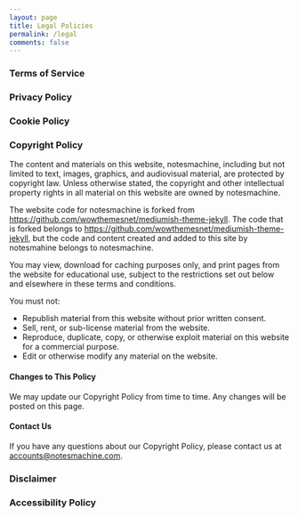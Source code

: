 ```yaml
---
layout: page
title: Legal Policies
permalink: /legal
comments: false
---
```



### Terms of Service


### Privacy Policy 


### Cookie Policy


### Copyright Policy
The content and materials on this website, notesmachine, including but not limited to text, images, graphics, and audiovisual material, are protected by copyright law. Unless otherwise stated, the copyright and other intellectual property rights in all material on this website are owned by notesmachine.

The website code for notesmachine is forked from https://github.com/wowthemesnet/mediumish-theme-jekyll. The code that is forked belongs to https://github.com/wowthemesnet/mediumish-theme-jekyll, but the code and content created and added to this site by notesmahine belongs to notesmachine.

You may view, download for caching purposes only, and print pages from the website for educational use, subject to the restrictions set out below and elsewhere in these terms and conditions.

You must not:
- Republish material from this website without prior written consent.
- Sell, rent, or sub-license material from the website.
- Reproduce, duplicate, copy, or otherwise exploit material on this website for a commercial purpose.
- Edit or otherwise modify any material on the website.

#### Changes to This Policy
We may update our Copyright Policy from time to time. Any changes will be posted on this page.

#### Contact Us
If you have any questions about our Copyright Policy, please contact us at accounts@notesmachine.com.


### Disclaimer


### Accessibility Policy
